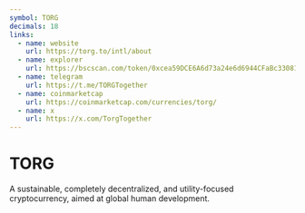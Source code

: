 ```yaml
---
symbol: TORG
decimals: 18
links:
  - name: website
    url: https://torg.to/intl/about
  - name: explorer
    url: https://bscscan.com/token/0xcea59DCE6A6d73a24e6d6944CFaBc330814c098A
  - name: telegram
    url: https://t.me/TORGTogether
  - name: coinmarketcap
    url: https://coinmarketcap.com/currencies/torg/
  - name: x
    url: https://x.com/TorgTogether
---
```


# TORG

A sustainable, completely decentralized, and utility-focused cryptocurrency, aimed at global human development.

